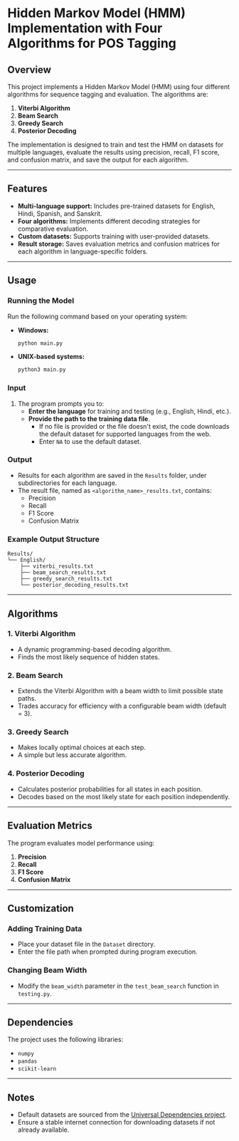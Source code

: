 # Hidden Markov Model (HMM) Implementation with Four Algorithms for POS Tagging

## Overview

This project implements a Hidden Markov Model (HMM) using four different algorithms for sequence tagging and evaluation. The algorithms are:

1. **Viterbi Algorithm**
2. **Beam Search**
3. **Greedy Search**
4. **Posterior Decoding**

The implementation is designed to train and test the HMM on datasets for multiple languages, evaluate the results using precision, recall, F1 score, and confusion matrix, and save the output for each algorithm.

---

## Features

- **Multi-language support:** Includes pre-trained datasets for English, Hindi, Spanish, and Sanskrit.
- **Four algorithms:** Implements different decoding strategies for comparative evaluation.
- **Custom datasets:** Supports training with user-provided datasets.
- **Result storage:** Saves evaluation metrics and confusion matrices for each algorithm in language-specific folders.

---

## Usage

### Running the Model

Run the following command based on your operating system:

- **Windows:**
  ```bash
  python main.py
  ```
- **UNIX-based systems:**
  ```bash
  python3 main.py
  ```

### Input

1. The program prompts you to:
   - **Enter the language** for training and testing (e.g., English, Hindi, etc.).
   - **Provide the path to the training data file**.
     - If no file is provided or the file doesn't exist, the code downloads the default dataset for supported languages from the web.
     - Enter `NA` to use the default dataset.

### Output

- Results for each algorithm are saved in the `Results` folder, under subdirectories for each language.
- The result file, named as `<algorithm_name>_results.txt`, contains:
  - Precision
  - Recall
  - F1 Score
  - Confusion Matrix

### Example Output Structure

```
Results/
└── English/
    ├── viterbi_results.txt
    ├── beam_search_results.txt
    ├── greedy_search_results.txt
    └── posterior_decoding_results.txt
```

---

## Algorithms

### 1. Viterbi Algorithm

- A dynamic programming-based decoding algorithm.
- Finds the most likely sequence of hidden states.

### 2. Beam Search

- Extends the Viterbi Algorithm with a beam width to limit possible state paths.
- Trades accuracy for efficiency with a configurable beam width (default = 3).

### 3. Greedy Search

- Makes locally optimal choices at each step.
- A simple but less accurate algorithm.

### 4. Posterior Decoding

- Calculates posterior probabilities for all states in each position.
- Decodes based on the most likely state for each position independently.

---

## Evaluation Metrics

The program evaluates model performance using:

1. **Precision**
2. **Recall**
3. **F1 Score**
4. **Confusion Matrix**

---

## Customization

### Adding Training Data

- Place your dataset file in the `Dataset` directory.
- Enter the file path when prompted during program execution.

### Changing Beam Width

- Modify the `beam_width` parameter in the `test_beam_search` function in `testing.py`.

---

## Dependencies

The project uses the following libraries:

- `numpy`
- `pandas`
- `scikit-learn`

---

## Notes

- Default datasets are sourced from the [Universal Dependencies project](https://universaldependencies.org/).
- Ensure a stable internet connection for downloading datasets if not already available.

